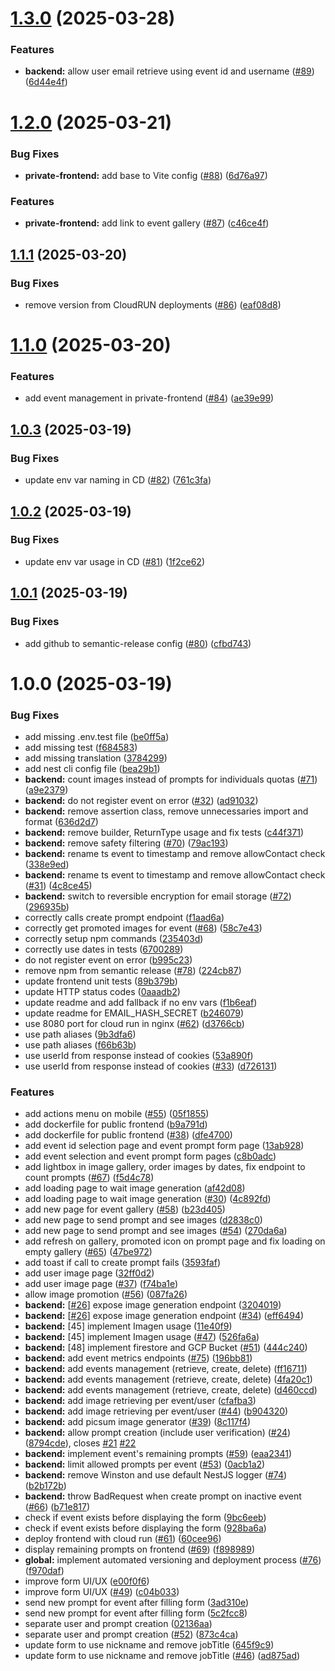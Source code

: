 # [1.3.0](https://github.com/sfeir-open-source/AI-magine/compare/v1.2.0...v1.3.0) (2025-03-28)


### Features

* **backend:** allow user email retrieve using event id and username ([#89](https://github.com/sfeir-open-source/AI-magine/issues/89)) ([6d44e4f](https://github.com/sfeir-open-source/AI-magine/commit/6d44e4f368dbd4401c9f933ced200b3f8788bca5))

# [1.2.0](https://github.com/thomassloboda/AI-magine/compare/v1.1.1...v1.2.0) (2025-03-21)


### Bug Fixes

* **private-frontend:** add base to Vite config ([#88](https://github.com/thomassloboda/AI-magine/issues/88)) ([6d76a97](https://github.com/thomassloboda/AI-magine/commit/6d76a97fa6258122facf5eaa8376e1302a96a977))


### Features

* **private-frontend:** add link to event gallery ([#87](https://github.com/thomassloboda/AI-magine/issues/87)) ([c46ce4f](https://github.com/thomassloboda/AI-magine/commit/c46ce4f570fa4336fe90d0894de9d79604e8bd8e))

## [1.1.1](https://github.com/thomassloboda/AI-magine/compare/v1.1.0...v1.1.1) (2025-03-20)


### Bug Fixes

* remove version from CloudRUN deployments ([#86](https://github.com/thomassloboda/AI-magine/issues/86)) ([eaf08d8](https://github.com/thomassloboda/AI-magine/commit/eaf08d89e945918be6bd2e3dba30b04ed7753478))

# [1.1.0](https://github.com/thomassloboda/AI-magine/compare/v1.0.3...v1.1.0) (2025-03-20)


### Features

* add event management in private-frontend ([#84](https://github.com/thomassloboda/AI-magine/issues/84)) ([ae39e99](https://github.com/thomassloboda/AI-magine/commit/ae39e996776a516a37595fe5f72bf0072405ff37))

## [1.0.3](https://github.com/thomassloboda/AI-magine/compare/v1.0.2...v1.0.3) (2025-03-19)


### Bug Fixes

* update env var naming in CD ([#82](https://github.com/thomassloboda/AI-magine/issues/82)) ([761c3fa](https://github.com/thomassloboda/AI-magine/commit/761c3fa622b786d8e96a56da276934b75af9330c))

## [1.0.2](https://github.com/thomassloboda/AI-magine/compare/v1.0.1...v1.0.2) (2025-03-19)


### Bug Fixes

* update env var usage in CD ([#81](https://github.com/thomassloboda/AI-magine/issues/81)) ([1f2ce62](https://github.com/thomassloboda/AI-magine/commit/1f2ce62606e64b77f3ef3d026c13d5931983a386))

## [1.0.1](https://github.com/thomassloboda/AI-magine/compare/v1.0.0...v1.0.1) (2025-03-19)


### Bug Fixes

* add github to semantic-release config ([#80](https://github.com/thomassloboda/AI-magine/issues/80)) ([cfbd743](https://github.com/thomassloboda/AI-magine/commit/cfbd743d3fa15964e34d44580966464634da8d90))

# 1.0.0 (2025-03-19)


### Bug Fixes

* add missing .env.test file ([be0ff5a](https://github.com/thomassloboda/AI-magine/commit/be0ff5aef1c7833e1c9d168622f3b86d921bf3db))
* add missing test ([f684583](https://github.com/thomassloboda/AI-magine/commit/f684583c25d8bebb19635b81e3bf3377ee0f4b1a))
* add missing translation ([3784299](https://github.com/thomassloboda/AI-magine/commit/37842998020af3be16c0bc3d831ef2f8f4a79842))
* add nest cli config file ([bea29b1](https://github.com/thomassloboda/AI-magine/commit/bea29b159ee96a9a50003bd39d3d771df4a6b554))
* **backend:** count images instead of prompts for individuals quotas ([#71](https://github.com/thomassloboda/AI-magine/issues/71)) ([a9e2379](https://github.com/thomassloboda/AI-magine/commit/a9e23794c729999b0481a036cf303413092dacae))
* **backend:** do not register event on error ([#32](https://github.com/thomassloboda/AI-magine/issues/32)) ([ad91032](https://github.com/thomassloboda/AI-magine/commit/ad91032a4ee55bff0a5c32e65986d0f0d6098ab6))
* **backend:** remove assertion class, remove unnecessaries import and format ([636d2d7](https://github.com/thomassloboda/AI-magine/commit/636d2d7ef7ec1d6ca222c24b94b12e6f86b6c184))
* **backend:** remove builder, ReturnType usage and fix tests ([c44f371](https://github.com/thomassloboda/AI-magine/commit/c44f3719e72fb45cac75237586dbecdb1de6053d))
* **backend:** remove safety filtering ([#70](https://github.com/thomassloboda/AI-magine/issues/70)) ([79ac193](https://github.com/thomassloboda/AI-magine/commit/79ac193f4e95a9cdc3784151e00ce6ebfab04d1b))
* **backend:** rename ts event to timestamp and remove allowContact check ([338e9ed](https://github.com/thomassloboda/AI-magine/commit/338e9edd7fc883fd2f35e904e09de9d904a92c09))
* **backend:** rename ts event to timestamp and remove allowContact check ([#31](https://github.com/thomassloboda/AI-magine/issues/31)) ([4c8ce45](https://github.com/thomassloboda/AI-magine/commit/4c8ce45cb768bc5d0cebf9d20637efd25e3953bb))
* **backend:** switch to reversible encryption for email storage ([#72](https://github.com/thomassloboda/AI-magine/issues/72)) ([296935b](https://github.com/thomassloboda/AI-magine/commit/296935b2212bb15f169b6f8e0f0245019ef66d0f))
* correctly calls create prompt endpoint ([f1aad6a](https://github.com/thomassloboda/AI-magine/commit/f1aad6a1662e32a90c7e2ae9dd47d7cec86edf6d))
* correctly get promoted images for event ([#68](https://github.com/thomassloboda/AI-magine/issues/68)) ([58c7e43](https://github.com/thomassloboda/AI-magine/commit/58c7e436a2f37d305b214c9221d58850e340ab43))
* correctly setup npm commands ([235403d](https://github.com/thomassloboda/AI-magine/commit/235403ddaf3f3f6811c3b32cf183df638bbe4727))
* correctly use dates in tests ([6700289](https://github.com/thomassloboda/AI-magine/commit/670028961781db178893263d8683fed76e22ad87))
* do not register event on error ([b995c23](https://github.com/thomassloboda/AI-magine/commit/b995c23a463544a00f6dd2bccb93524b34ddd734))
* remove npm from semantic release ([#78](https://github.com/thomassloboda/AI-magine/issues/78)) ([224cb87](https://github.com/thomassloboda/AI-magine/commit/224cb872ce575f3b834acf1640c466ab408f4bd2))
* update frontend unit tests ([89b379b](https://github.com/thomassloboda/AI-magine/commit/89b379bf394db3a89ed345f1fbd5e4074793d572))
* update HTTP status codes ([0aaadb2](https://github.com/thomassloboda/AI-magine/commit/0aaadb243fee931d61e700cd94e0430029850db9))
* update readme and add fallback if no env vars ([f1b6eaf](https://github.com/thomassloboda/AI-magine/commit/f1b6eafedf5d7576d7444c18fd998b30d4fd03ba))
* update readme for EMAIL_HASH_SECRET ([b246079](https://github.com/thomassloboda/AI-magine/commit/b2460791cf30c6cf8309cb9c5c04008c57afd012))
* use 8080 port for cloud run in nginx ([#62](https://github.com/thomassloboda/AI-magine/issues/62)) ([d3766cb](https://github.com/thomassloboda/AI-magine/commit/d3766cb28441263715596475dd1f66dee4c91b5d))
* use path aliases ([9b3dfa6](https://github.com/thomassloboda/AI-magine/commit/9b3dfa6b4ed48f870c281c6be05c68766cf03094))
* use path aliases ([f66b63b](https://github.com/thomassloboda/AI-magine/commit/f66b63bb5e6e202f4501bd2ad2446e3b05ba5142))
* use userId from response instead of cookies ([53a890f](https://github.com/thomassloboda/AI-magine/commit/53a890f1c0a41752f1464c2e53b1b91843ac09d4))
* use userId from response instead of cookies ([#33](https://github.com/thomassloboda/AI-magine/issues/33)) ([d726131](https://github.com/thomassloboda/AI-magine/commit/d726131bb30c37513c7220943dee5ddd20c4f8fc))


### Features

* add actions menu on mobile ([#55](https://github.com/thomassloboda/AI-magine/issues/55)) ([05f1855](https://github.com/thomassloboda/AI-magine/commit/05f1855ae95a1c948063738dc9ab3e1708ef8a84))
* add dockerfile for public frontend ([b9a791d](https://github.com/thomassloboda/AI-magine/commit/b9a791d5b61089121d3cf5f24c0d2d0d49c5d37c))
* add dockerfile for public frontend ([#38](https://github.com/thomassloboda/AI-magine/issues/38)) ([dfe4700](https://github.com/thomassloboda/AI-magine/commit/dfe4700873bfc427b1b3bd4e35f08fe39f1ab6de))
* add event id selection page and event prompt form page ([13ab928](https://github.com/thomassloboda/AI-magine/commit/13ab928cac2daf707f4bab0318c5605f6a3349c1))
* add event selection and event prompt form pages ([c8b0adc](https://github.com/thomassloboda/AI-magine/commit/c8b0adc142b640d7b1aee13fd646a9724ba302f4))
* add lightbox in image gallery, order images by dates, fix endpoint to count prompts ([#67](https://github.com/thomassloboda/AI-magine/issues/67)) ([f5d4c78](https://github.com/thomassloboda/AI-magine/commit/f5d4c786548fbb9cd4d1906a861b058c9c13118a))
* add loading page to wait image generation ([af42d08](https://github.com/thomassloboda/AI-magine/commit/af42d0876089f9ccafd7f41e7acddb743e2b64e7))
* add loading page to wait image generation ([#30](https://github.com/thomassloboda/AI-magine/issues/30)) ([4c892fd](https://github.com/thomassloboda/AI-magine/commit/4c892fd67e3ea3e81983c393846962339d676477))
* add new page for event gallery ([#58](https://github.com/thomassloboda/AI-magine/issues/58)) ([b23d405](https://github.com/thomassloboda/AI-magine/commit/b23d4054fa3f82973037cf30e1bbfb0cc5e9bbac))
* add new page to send prompt and see images ([d2838c0](https://github.com/thomassloboda/AI-magine/commit/d2838c0a20c3cc33eb3e1a5b79e08c739ee57d0a))
* add new page to send prompt and see images ([#54](https://github.com/thomassloboda/AI-magine/issues/54)) ([270da6a](https://github.com/thomassloboda/AI-magine/commit/270da6a896556da0d88cb4ca84ae43aebdab3466))
* add refresh on gallery, promoted icon on prompt page and fix loading on empty gallery ([#65](https://github.com/thomassloboda/AI-magine/issues/65)) ([47be972](https://github.com/thomassloboda/AI-magine/commit/47be972572ffa2698760583379285b88443618ca))
* add toast if call to create prompt fails ([3593faf](https://github.com/thomassloboda/AI-magine/commit/3593fafb531f8a2fb09d497da0e8e8c038a9d201))
* add user image page ([32ff0d2](https://github.com/thomassloboda/AI-magine/commit/32ff0d2426e354adf5de6d6e17df8d78292cdf81))
* add user image page ([#37](https://github.com/thomassloboda/AI-magine/issues/37)) ([f74ba1e](https://github.com/thomassloboda/AI-magine/commit/f74ba1ecfd18e007c2b1c7de69ab632cf4cd6182))
* allow image promotion ([#56](https://github.com/thomassloboda/AI-magine/issues/56)) ([087fa26](https://github.com/thomassloboda/AI-magine/commit/087fa266c611a6e7ae6d8a4199b09475752b0829))
* **backend:** [[#26](https://github.com/thomassloboda/AI-magine/issues/26)] expose image generation endpoint ([3204019](https://github.com/thomassloboda/AI-magine/commit/320401997dbf1327340a64e789765bd220b3a1c5))
* **backend:** [[#26](https://github.com/thomassloboda/AI-magine/issues/26)] expose image generation endpoint ([#34](https://github.com/thomassloboda/AI-magine/issues/34)) ([eff6494](https://github.com/thomassloboda/AI-magine/commit/eff64943996fc8a87bf0f6c909ba754c2ec95b80))
* **backend:** [45] implement Imagen usage ([11e40f9](https://github.com/thomassloboda/AI-magine/commit/11e40f9f0016d55895603cd1ae33341ddfbbee1b))
* **backend:** [45] implement Imagen usage ([#47](https://github.com/thomassloboda/AI-magine/issues/47)) ([526fa6a](https://github.com/thomassloboda/AI-magine/commit/526fa6aa3dc5b068e0142a6e762ea9c1892af0d8))
* **backend:** [48] implement firestore and GCP Bucket  ([#51](https://github.com/thomassloboda/AI-magine/issues/51)) ([444c240](https://github.com/thomassloboda/AI-magine/commit/444c240e65a3290e154279e0f4553683880f271f))
* **backend:** add event metrics endpoints ([#75](https://github.com/thomassloboda/AI-magine/issues/75)) ([196bb81](https://github.com/thomassloboda/AI-magine/commit/196bb81b4f341cf1c3d50a9538e18d5f04c0adca))
* **backend:** add events management (retrieve, create, delete) ([ff16711](https://github.com/thomassloboda/AI-magine/commit/ff16711a71e01a8ac4299d93c86ec57ee49670bb))
* **backend:** add events management (retrieve, create, delete) ([4fa20c1](https://github.com/thomassloboda/AI-magine/commit/4fa20c1b0c4c23d6229997a8215331c69b3d3b14))
* **backend:** add events management (retrieve, create, delete) ([d460ccd](https://github.com/thomassloboda/AI-magine/commit/d460ccd8d650efa23d2e73b8325990d0c66d3b94))
* **backend:** add image retrieving per event/user ([cfafba3](https://github.com/thomassloboda/AI-magine/commit/cfafba3910e5bf1b65add5ddb26281057343c68a))
* **backend:** add image retrieving per event/user ([#44](https://github.com/thomassloboda/AI-magine/issues/44)) ([b904320](https://github.com/thomassloboda/AI-magine/commit/b904320487b3c93b0ed020baa0a6902233f8f3b8))
* **backend:** add picsum image generator ([#39](https://github.com/thomassloboda/AI-magine/issues/39)) ([8c117f4](https://github.com/thomassloboda/AI-magine/commit/8c117f46eff5cd3c863549b76093d4d5cdfca465))
* **backend:** allow prompt creation (include user verification) ([#24](https://github.com/thomassloboda/AI-magine/issues/24)) ([8794cde](https://github.com/thomassloboda/AI-magine/commit/8794cde4ee9ff549b3dcfdf417a54fbd12b0b31f)), closes [#21](https://github.com/thomassloboda/AI-magine/issues/21) [#22](https://github.com/thomassloboda/AI-magine/issues/22)
* **backend:** implement event's remaining prompts ([#59](https://github.com/thomassloboda/AI-magine/issues/59)) ([eaa2341](https://github.com/thomassloboda/AI-magine/commit/eaa23419631b54d538cab69f3b3d581d03630dd7))
* **backend:** limit allowed prompts per event ([#53](https://github.com/thomassloboda/AI-magine/issues/53)) ([0acb1a2](https://github.com/thomassloboda/AI-magine/commit/0acb1a286f7e4fcbeb012b4b2317876f89eda98c))
* **backend:** remove Winston and use default NestJS logger ([#74](https://github.com/thomassloboda/AI-magine/issues/74)) ([b2b172b](https://github.com/thomassloboda/AI-magine/commit/b2b172b8827cdcb4dc7412d70300420b1aff74b3))
* **backend:** throw BadRequest when create prompt on inactive event ([#66](https://github.com/thomassloboda/AI-magine/issues/66)) ([b71e817](https://github.com/thomassloboda/AI-magine/commit/b71e8174dc984e33f02db407cc4cab741b81f746))
* check if event exists before displaying the form ([9bc6eeb](https://github.com/thomassloboda/AI-magine/commit/9bc6eebbaf78738bc41780a453ea330172894d86))
* check if event exists before displaying the form ([928ba6a](https://github.com/thomassloboda/AI-magine/commit/928ba6ae483b064a9c0af5b9708ec31cd83243b8))
* deploy frontend with cloud run ([#61](https://github.com/thomassloboda/AI-magine/issues/61)) ([60cee96](https://github.com/thomassloboda/AI-magine/commit/60cee96e841c080b8d4e2514ee6af057eddc0479))
* display remaining prompts on frontend ([#69](https://github.com/thomassloboda/AI-magine/issues/69)) ([f898989](https://github.com/thomassloboda/AI-magine/commit/f898989d28ba7fd3bae83a63c232bb71e50aa701))
* **global:** implement automated versioning and deployment process ([#76](https://github.com/thomassloboda/AI-magine/issues/76)) ([f970daf](https://github.com/thomassloboda/AI-magine/commit/f970dafd3ee265e8b45fe97816c5f82d2e7b4db6))
* improve form UI/UX ([e00f0f6](https://github.com/thomassloboda/AI-magine/commit/e00f0f67ffa677e59d3f9ff084e0aa6cab19ff1a))
* improve form UI/UX ([#49](https://github.com/thomassloboda/AI-magine/issues/49)) ([c04b033](https://github.com/thomassloboda/AI-magine/commit/c04b0335550c204d9ae892922b9652eca25c2ab0))
* send new prompt for event after filling form ([3ad310e](https://github.com/thomassloboda/AI-magine/commit/3ad310efdc9f3fc79d84710721a8fd97a2ee2d34))
* send new prompt for event after filling form ([5c2fcc8](https://github.com/thomassloboda/AI-magine/commit/5c2fcc89c4069d8c37ed39c2547d72edd51f817c))
* separate user and prompt creation ([02136aa](https://github.com/thomassloboda/AI-magine/commit/02136aa4cb05060c7d7522983305ed43c76038ae))
* separate user and prompt creation ([#52](https://github.com/thomassloboda/AI-magine/issues/52)) ([873c4ca](https://github.com/thomassloboda/AI-magine/commit/873c4ca8c3d52b0f343ba5f3d1999feef83ba34b))
* update form to use nickname and remove jobTitle ([645f9c9](https://github.com/thomassloboda/AI-magine/commit/645f9c92d7f00880c64475eaf833b47ac64650b4))
* update form to use nickname and remove jobTitle ([#46](https://github.com/thomassloboda/AI-magine/issues/46)) ([ad875ad](https://github.com/thomassloboda/AI-magine/commit/ad875adc6b35bfccd249c1aab7c39e688e45602c))
